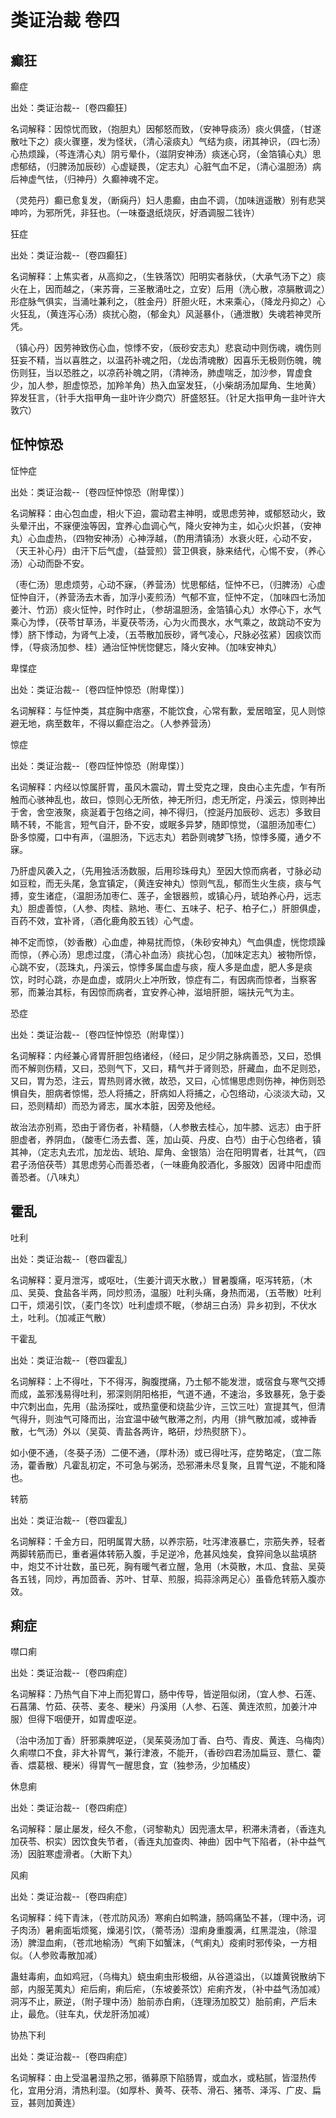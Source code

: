 # 类证治裁 卷四

## 癫狂

癫症

出处：类证治裁--〔卷四癫狂〕

名词解释：因惊忧而致，（抱胆丸）因郁怒而致，（安神导痰汤）痰火俱盛，（甘遂散吐下之）痰火骤壅，发为怪状，（清心滚痰丸）气结为痰，闭其神识，（四七汤）心热烦躁，（芩连清心丸）阴亏晕仆，（滋阴安神汤）痰迷心窍，（金箔镇心丸）思虑郁结，（归脾汤加辰砂）心虚疑畏，（定志丸）心脏气血不足，（清心温胆汤）病后神虚气怯，（归神丹）久癫神魂不定。

（灵苑丹）癫已愈复发，（断痫丹）妇人患癫，由血不调，（加味逍遥散）别有悲哭呻吟，为邪所凭，非狂也。（一味蚕退纸烧灰，好酒调服二钱许）

狂症

出处：类证治裁--〔卷四癫狂〕

名词解释：上焦实者，从高抑之，（生铁落饮）阳明实者脉伏，（大承气汤下之）痰火在上，因而越之，（来苏膏，三圣散涌吐之，立安）后用（洗心散，凉膈散调之）形症脉气俱实，当涌吐兼利之，（胜金丹）肝胆火旺，木来乘心，（降龙丹抑之）心火狂乱，（黄连泻心汤）痰扰心胞，（郁金丸）风涎暴仆，（通泄散）失魂若神灵所凭。

（镇心丹）因劳神致伤心血，惊悸不安，（辰砂安志丸）悲哀动中则伤魂，魂伤则狂妄不精，当以喜胜之，以温药补魂之阳，（龙齿清魂散）因喜乐无极则伤魄，魄伤则狂，当以恐胜之，以凉药补魄之阴，（清神汤，肺虚喘乏，加沙参，胃虚食少，加人参，胆虚惊恐，加羚羊角）热入血室发狂，（小柴胡汤加犀角、生地黄）猝发狂言，（针手大指甲角一韭叶许少商穴）肝盛怒狂。（针足大指甲角一韭叶许大敦穴）

## 怔忡惊恐

怔忡症

出处：类证治裁--〔卷四怔忡惊恐（附卑惵）〕

名词解释：由心包血虚，相火下迫，震动君主神明，或思虑劳神，或郁怒动火，致头晕汗出，不寐便浊等因，宜养心血调心气，降火安神为主，如心火炽甚，（安神丸）心血虚热，（四物安神汤）心神浮越，（酌用清镇汤）水衰火旺，心动不安，（天王补心丹）由汗下后气虚，（益营煎）营卫俱衰，脉来结代，心惕不安，（养心汤）心动而卧不安。

（枣仁汤）思虑烦劳，心动不寐，（养营汤）忧思郁结，怔忡不已，（归脾汤）心虚怔忡自汗，（养营汤去木香，加浮小麦煎汤）气郁不宣，怔忡不定，（加味四七汤加姜汁、竹沥）痰火怔忡，时作时止，（参胡温胆汤，金箔镇心丸）水停心下，水气乘心为悸，（茯苓甘草汤，半夏茯苓汤，心为火而畏水，水气乘之，故跳动不安为悸）脐下悸动，为肾气上凌，（五苓散加辰砂，肾气凌心，尺脉必弦紧）因痰饮而悸，（导痰汤加参、桂）通治怔忡恍惚健忘，降火安神。（加味安神丸）

卑惵症

出处：类证治裁--〔卷四怔忡惊恐（附卑惵）〕

名词解释：与怔忡类，其症胸中痞塞，不能饮食，心常有歉，爱居暗室，见人则惊避无地，病至数年，不得以癫症治之。（人参养营汤）

惊症

出处：类证治裁--〔卷四怔忡惊恐（附卑惵）〕

名词解释：内经以惊属肝胃，虽风木震动，胃土受克之理，良由心主先虚，乍有所触而心骇神乱也，故曰，惊则心无所依，神无所归，虑无所定，丹溪云，惊则神出于舍，舍空液聚，痰涎着于包络之间，神不得归，（控涎丹加辰砂、远志）多致目睛不转，不能言，短气自汗，卧不安，或眠多异梦，随即惊觉，（温胆汤加枣仁）卧多惊魇，口中有声，（温胆汤，下远志丸）若卧则魂梦飞扬，惊悸多魇，通夕不寐。

乃肝虚风袭入之，（先用独活汤数服，后用珍珠母丸）至因大惊而病者，寸脉必动如豆粒，而无头尾，急宜镇定，（黄连安神丸）惊则气乱，郁而生火生痰，痰与气搏，变生诸症，（温胆汤加枣仁、莲子，金银器煎，或镇心丹，琥珀养心丹，远志丸）胆虚善惊，（人参、肉桂、熟地、枣仁、五味子、杞子、柏子仁，）肝胆俱虚，百药不效，宜补肾，（酒化鹿角胶五钱）心气虚。

神不定而惊，（妙香散）心血虚，神易扰而惊，（朱砂安神丸）气血俱虚，恍惚烦躁而惊，（养心汤）思虑过度，（清心补血汤）痰扰心包，（加味定志丸）被物所惊，心跳不安，（蕊珠丸，丹溪云，惊悸多属血虚与痰，瘦人多是血虚，肥人多是痰饮，时时心跳，亦是血虚，或阴火上冲所致，惊症有二，有因病而惊者，当察客邪，而兼治其标，有因惊而病者，宜安养心神，滋培肝胆，端扶元气为主。

恐症

出处：类证治裁--〔卷四怔忡惊恐（附卑惵）〕

名词解释：内经兼心肾胃肝胆包络诸经，（经曰，足少阴之脉病善恐，又曰，恐惧而不解则伤精，又曰，恐则气下，又曰，精气并于肾则恐，肝藏血，血不足则恐，又曰，胃为恐，注云，胃热则肾水微，故恐，又曰，心怵愓思虑则伤神，神伤则恐惧自失，胆病者惊惕，恐人将捕之，肝病如人将捕之，心包络动，心淡淡大动，又曰，恐则精却）而恐为肾志，属水本脏，因旁及他经。

故治法亦别焉，恐由于肾伤者，补精髓，（人参散去桂心，加牛膝、远志）由于肝胆虚者，养阴血，（酸枣仁汤去耆、莲，加山萸、丹皮、白芍）由于心包络者，镇其神，（定志丸去朮，加龙齿、琥珀、犀角、金银箔）治在阳明胃者，壮其气，（四君子汤倍茯苓）其思虑劳心而善恐者，（一味鹿角胶酒化，多服效）因肾中阳虚而善恐者。（八味丸）

## 霍乱

吐利

出处：类证治裁--〔卷四霍乱〕

名词解释：夏月泄泻，或呕吐，（生姜汁调天水散，）冒暑腹痛，呕泻转筋，（木瓜、吴萸、食盐各半两，同炒煎汤，温服）吐利头痛，身热而渴，（五苓散）吐利口干，烦渴引饮，（麦门冬饮）吐利虚烦不眠，（参胡三白汤）异乡初到，不伏水土，吐利。（加减正气散）

干霍乱

出处：类证治裁--〔卷四霍乱〕

名词解释：上不得吐，下不得泻，胸腹搅痛，乃土郁不能发泄，或宿食与寒气交搏而成，盖邪浅易得吐利，邪深则阴阳格拒，气道不通，不速治，多致暴死，急于委中穴刺出血，先用（盐汤探吐，或热童便和烧盐少许，三饮三吐）宣提其气，但清气得升，则浊气可降而出，治宜温中破气散滞之剂，内用（排气散加减，或神香散，七气汤）外以（吴萸、青盐各两许，略研，炒热熨脐下）。

如小便不通，（冬葵子汤）二便不通，（厚朴汤）或已得吐泻，症势略定，（宜二陈汤，藿香散）凡霍乱初定，不可急与粥汤，恐邪滞未尽复聚，且胃气逆，不能和降也。

转筋

出处：类证治裁--〔卷四霍乱〕

名词解释：千金方曰，阳明属胃大肠，以养宗筋，吐泻津液暴亡，宗筋失养，轻者两脚转筋而已，重者遍体转筋入腹，手足逆冷，危甚风烛矣，食猝间急以盐填脐中，炮艾不计壮数，虽已死，胸有暖气者立醒，急用（木萸散，木瓜、食盐、吴萸各五钱，同炒，再加茴香、苏叶、甘草、煎服，捣蒜涂两足心）虽昏危转筋入腹亦效。

## 痢症

噤口痢

出处：类证治裁--〔卷四痢症〕

名词解释：乃热气自下冲上而犯胃口，肠中传导，皆逆阻似闭，（宜人参、石莲、石菖蒲、竹茹、茯苓、麦冬、粳米）丹溪用（人参、石莲、黄连浓煎，加姜汁冲服）但得下咽便开，如胃虚呕逆。

（治中汤加丁香）肝邪乘脾呕逆，（吴茱萸汤加丁香、白芍、青皮、黄连、乌梅肉）久痢噤口不食，非大补胃气，兼行津液，不能开，（香砂四君汤加扁豆、薏仁、藿香、煨葛根、粳米）得胃气一醒思食，宜（独参汤，少加橘皮）

休息痢

出处：类证治裁--〔卷四痢症〕

名词解释：屡止屡发，经久不愈，（诃黎勒丸）因兜濇太早，积滞未清者，（香连丸加茯苓、枳实）因饮食失节者，（香连丸加查肉、神曲）因中气下陷者，（补中益气汤）因脏寒虚滑者。（大断下丸）

风痢

出处：类证治裁--〔卷四痢症〕

名词解释：纯下青沫，（苍朮防风汤）寒痢白如鸭溏，肠鸣痛坠不甚，（理中汤，诃子肉汤）暑痢面垢烦冤，燥渴引饮，（薷苓汤）湿痢身重腹满，红黑混浊，（除湿汤）脾湿血痢，（苍朮地榆汤）气痢下如蟹沫，（气痢丸）疫痢时邪传染，一方相似。（人参败毒散加减）

蛊蛀毒痢，血如鸡冠，（乌梅丸）蛲虫痢虫形极细，从谷道溢出，（以雄黄锐散纳下部，内服芜荑丸）疟后痢，痢后疟，（东坡姜茶饮）疟痢齐发，（补中益气汤加减）洞泻不止，厥逆，（附子理中汤）胎前赤白痢，（连理汤加胶艾）胎前痢，产后未止，最危。（驻车丸，伏龙肝汤加减）

协热下利

出处：类证治裁--〔卷四痢症〕

名词解释：由上受温暑湿热之邪，循募原下陷肠胃，或血水，或粘腻，皆湿热传化，宜用分消，清热利湿。（如厚朴、黄芩、茯苓、滑石、猪苓、泽泻、广皮、扁豆，甚则加黄连）

